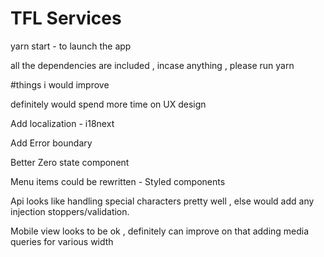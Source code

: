# TFL Services

yarn start - to launch the app

all the dependencies are included , incase anything , please run yarn

#things i would improve

definitely would spend more time on UX design

Add localization  - i18next 

Add Error boundary

Better Zero state component

Menu items could be rewritten - Styled components

Api looks like handling special characters pretty well , else would add any injection stoppers/validation.

Mobile view looks to be ok , definitely can improve on that adding media queries for various width